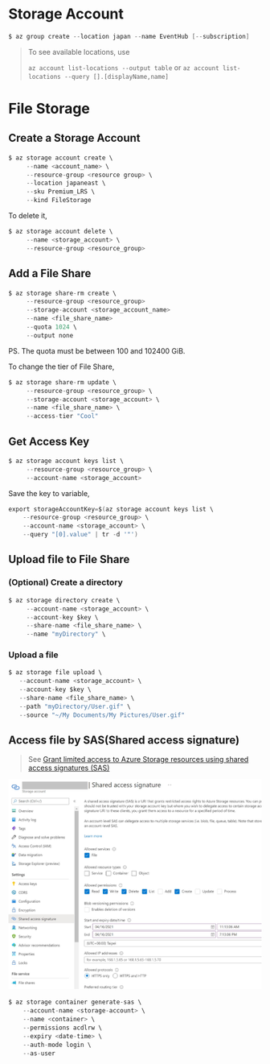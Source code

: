 # Storage Account

```s
$ az group create --location japan --name EventHub [--subscription]
```

> To see available locations, use 
> 
> `az account list-locations --output table`
> or 
> `az account list-locations --query [].[displayName,name]`


# File Storage

## Create a Storage Account

```s
$ az storage account create \
     --name <account_name> \
     --resource-group <resource group> \
     --location japaneast \
     --sku Premium_LRS \
     --kind FileStorage
```


To delete it,

```s
$ az storage account delete \
     --name <storage_account> \
     --resource-group <resource_group>
```



## Add a File Share

```s
$ az storage share-rm create \
     --resource-group <resource_group>
     --storage-account <storage_account_name>
     --name <file_share_name>
     --quota 1024 \
     --output none
```

PS. The quota must be between 100 and 102400 GiB.


To change the tier of File Share,

```s
$ az storage share-rm update \
     --resource-group <resource_group> \
     --storage-account <storage_account> \
     --name <file_share_name> \
     --access-tier "Cool"
```


## Get Access Key


```s
$ az storage account keys list \
     --resource-group <resource_group> \
     --account-name <storage_account>
```


Save the key to variable,

```s
export storageAccountKey=$(az storage account keys list \
    --resource-group <resource_group> \
    --account-name <storage_account> \
    --query "[0].value" | tr -d '"')
```


## Upload file to File Share

### (Optional) Create a directory

```s
$ az storage directory create \
     --account-name <storage_account> \
     --account-key $key \
     --share-name <file_share_name> \
     --name "myDirectory" \
```

### Upload a file

```s
$ az storage file upload \
   --account-name <storage_account> \
   --account-key $key \
   --share-name <file_share_name> \
   --path "myDirectory/User.gif" \
   --source "~/My Documents/My Pictures/User.gif"
```


## Access file by SAS(Shared access signature)

> See [Grant limited access to Azure Storage resources using shared access signatures (SAS)](https://docs.microsoft.com/en-us/azure/storage/common/storage-sas-overview)

![](assets/sas.jpg)

```s
$ az storage container generate-sas \
    --account-name <storage-account> \
    --name <container> \
    --permissions acdlrw \
    --expiry <date-time> \
    --auth-mode login \
    --as-user
```


